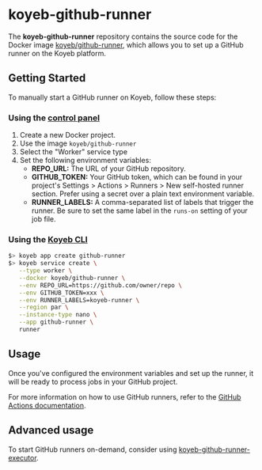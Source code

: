 # koyeb-github-runner

The **koyeb-github-runner** repository contains the source code for the Docker image [koyeb/github-runner](https://hub.docker.com/r/koyeb/github-runner/), which allows you to set up a GitHub runner on the Koyeb platform.

## Getting Started

To manually start a GitHub runner on Koyeb, follow these steps:

### Using the [control panel](https://app.koyeb.com/)

1. Create a new Docker project.
2. Use the image `koyeb/github-runner`
3. Select the "Worker" service type
4. Set the following environment variables:
   - **REPO_URL:** The URL of your GitHub repository.
   - **GITHUB_TOKEN:** Your GitHub token, which can be found in your project's Settings > Actions > Runners > New self-hosted runner section. Prefer using a secret over a plain text environment variable.
   - **RUNNER_LABELS:** A comma-separated list of labels that trigger the runner. Be sure to set the same label in the `runs-on` setting of your job file.

### Using the [Koyeb CLI](https://github.com/koyeb/koyeb-cli)

```bash
$> koyeb app create github-runner
$> koyeb service create \
   --type worker \
   --docker koyeb/github-runner \
   --env REPO_URL=https://github.com/owner/repo \
   --env GITHUB_TOKEN=xxx \
   --env RUNNER_LABELS=koyeb-runner \
   --region par \
   --instance-type nano \
   --app github-runner \
   runner
```

## Usage

Once you've configured the environment variables and set up the runner, it will be ready to process jobs in your GitHub project.

For more information on how to use GitHub runners, refer to the [GitHub Actions documentation](https://docs.github.com/en/actions).

## Advanced usage

To start GitHub runners on-demand, consider using [koyeb-github-runner-executor](https://github.com/koyeb/koyeb-github-runner-executor).

